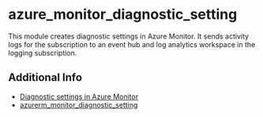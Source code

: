 # azure_monitor_diagnostic_setting

This module creates diagnostic settings in Azure Monitor. It sends activity logs for the
subscription to an event hub and log analytics workspace in the logging subscription.

## Additional Info

* [Diagnostic settings in Azure Monitor](https://learn.microsoft.com/en-us/azure/azure-monitor/essentials/diagnostic-settings?tabs=portal)
* [azurerm_monitor_diagnostic_setting](https://registry.terraform.io/providers/hashicorp/azurerm/latest/docs/resources/monitor_diagnostic_setting)
